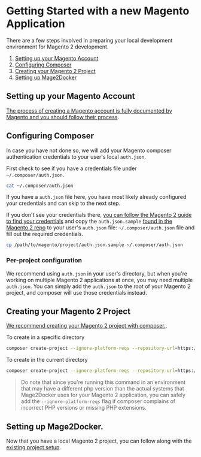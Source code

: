 # Getting Started with a new Magento Application
There are a few steps involved in preparing your local development environment for Magento 2 development.

1. [Setting up your Magento Account](#setting-up-your-magento-account)
2. [Configuring Composer](#configuring-composer)
3. [Creating your Magento 2 Project](#creating-your-magento-2-project)
4. [Setting up Mage2Docker](#setting-up-mage2docker)

## Setting up your Magento Account
[The process of creating a Magento account is fully documented by Magento and you should follow their process](https://docs.magento.com/m2/ce/user_guide/magento/magento-account-create.html). 

## Configuring Composer
In case you have not done so, we will add your Magento composer authentication credentials to your user's local `auth.json`.

First check to see if you have a credentials file under `~/.composer/auth.json`.

```bash
cat ~/.composer/auth.json
```

If you have a `auth.json` file here, you have most likely already configured your credentials and can skip to the next step.

If you don't see your credentials there, [you can follow the Magento 2 guide to find your credentials](https://devdocs.magento.com/guides/v2.3/install-gde/prereq/connect-auth.html) and copy the `auth.json.sample` [found in the Magento 2 repo](https://github.com/magento/magento2) to your user's `auth.json` file: `~/.composer/auth.json` file and fill out the required credentials.

```bash
cp /path/to/magento/project/auth.json.sample ~/.composer/auth.json
``` 

### Per-project configuration
We recommend using `auth.json` in your user's directory, but when you're working on multiple Magento 2 applications at once, you may need multiple `auth.json`. You can simply add the `auth.json` to the root of your Magento 2 project, and composer will use those credentials instead.

## Creating your Magento 2 Project
[We recommend creating your Magento 2 project with composer.](https://devdocs.magento.com/guides/v2.3/install-gde/composer.html).

To create in a specific directory
```bash
composer create-project --ignore-platform-reqs --repository-url=https://repo.magento.com/ magento/project-community-edition <install-directory-name> 
```

To create in the current directory
```bash
composer create-project --ignore-platform-reqs --repository-url=https://repo.magento.com/ magento/project-community-edition .
```

> Do note that since you're running this command in an environment that may have a different php version than the actual systems that Mage2Docker uses for your Magento 2 application, you can safely add the `--ignore-platform-reqs` flag if composer complains of incorrect PHP versions or missing PHP extensions.

## Setting up Mage2Docker.
Now that you have a local Magento 2 project, you can follow along with the [existing project setup](./existing-project.md).